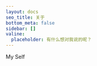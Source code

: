 ```yaml
---
layout: docs
seo_title: 关于
bottom_meta: false
sidebar: []
valine:
  placeholder: 有什么想对我说的呢？
---
```


My Self